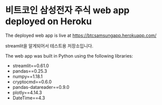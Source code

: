 # 비트코인 삼성전자 주식 web app deployed on Heroku


The deployed web app is live at https://btcsamsungapp.herokuapp.com/

streamlit을 알게되어서 테스트용 저장소입니다.

The web app was built in Python using the following libraries:
+ streamlit==0.61.0
+ pandas==0.25.3
+ numpy==1.18.1
+ cryptocmd==0.6.0
+ pandas-datareader==0.9.0
+ plotly==4.14.3
+ DateTime==4.3
